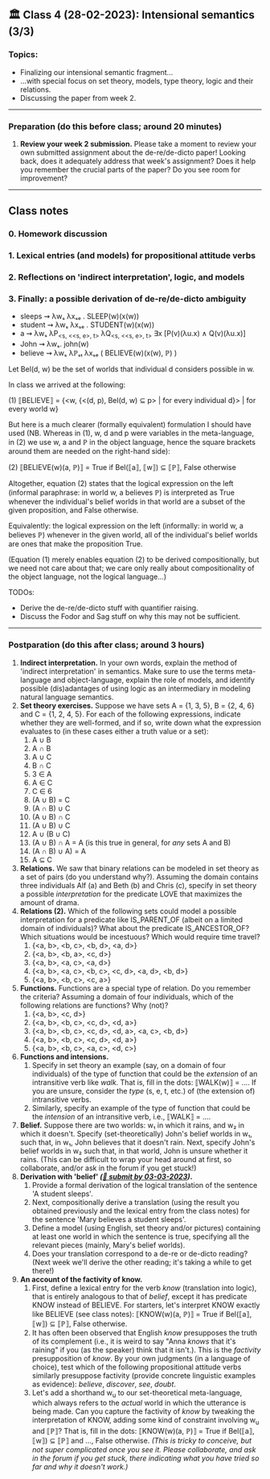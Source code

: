 
## 🏛 Class 4 (28-02-2023): Intensional semantics (3/3)

### Topics:
- Finalizing our intensional semantic fragment... 
- ...with special focus on set theory, models, type theory, logic and their relations.
- Discussing the paper from week 2.

----

### Preparation (do this before class; around 20 minutes)

1. **Review your week 2 submission.** Please take a moment to review your own submitted assignment about the de-re/de-dicto paper! Looking back, does it adequately address that week's assignment? Does it help you remember the crucial parts of the paper? Do you see room for improvement?

-----

## Class notes


### 0. Homework discussion


### 1. Lexical entries (and models) for propositional attitude verbs 


### 2. Reflections on 'indirect interpretation', logic, and models


### 3. Finally: a possible derivation of de-re/de-dicto ambiguity

- sleeps ⇝ λwₛ λxₛₑ . SLEEP(w)(x(w))
- student ⇝ λwₛ λxₛₑ . STUDENT(w)(x(w))
- a ⇝ λwₛ λP<sub><s, <<s, e>, t></sub> λQ<sub><s, <<s, e>, t></sub> ∃x [P(v)(λu.x) ∧ Q(v)(λu.x)]
- John ⇝ λwₛ. john(w)
- believe ⇝ λwₛ λℙₛₜ λxₛₑ ( BELIEVE(w)(x(w), ℙ) )

Let Bel(d, w) be the set of worlds that individual d considers possible in w.

In class we arrived at the following:

(1) ⟦BELIEVE⟧ = {<w, {<(d, p), Bel(d, w) ⊆ p> | for every individual d}> | for every world w}

But here is a much clearer (formally equivalent) formulation I should have used (NB. Whereas in (1), w, d and p were variables in the meta-language, in (2) we use w, a and ℙ in the object language, hence the square brackets around them are needed on the right-hand side):

(2) ⟦BELIEVE(w)(a, ℙ)⟧ = True if Bel(⟦a⟧, ⟦w⟧) ⊆ ⟦ℙ⟧, False otherwise 

Altogether, equation (2) states that the logical expression on the left (informal paraphrase: in world w, a believes ℙ) is interpreted as True whenever the individual's belief worlds in that world are a subset of the given proposition, and False otherwise. 

Equivalently: the logical expression on the left (informally: in world w, a believes ℙ) whenever in the given world, all of the individual's belief worlds are ones that make the proposition True.

(Equation (1) merely enables equation (2) to be derived compositionally, but we need not care about that; we care only really about compositionality of the object language, not the logical language...)

TODOs:
- Derive the de-re/de-dicto stuff with quantifier raising.
- Discuss the Fodor and Sag stuff on why this may not be sufficient.

-----

### Postparation (do this after class; around 3 hours)

1. **Indirect interpretation.** In your own words, explain the method of 'indirect interpretation' in semantics. Make sure to use the terms meta-language and object-language, explain the role of models, and identify possible (dis)adantages of using logic as an intermediary in modeling natural language semantics. 
2. **Set theory exercises.** Suppose we have sets A = {1, 3, 5}, B = {2, 4, 6} and C = {1, 2, 4, 5}. For each of the following expressions, indicate whether they are well-formed, and if so, write down what the expression evaluates to (in these cases either a truth value or a set):
   1. A ∪ B
   2. A ∩ B
   3. A ∪ C
   4. B ∩ C
   5. 3 ∈ A
   6. A ∈ C
   7. C ∈ 6
   7. (A ∪ B) = C
   8. (A ∩ B) ∪ C
   9. (A ∪ B) ∩ C
   10. (A ∪ B) ∪ C
   11. A ∪ (B ∪ C)
   12. (A ∪ B) ∩ A = A (is this true in general, for _any_ sets A and B)
   13. (A ∩ B) ∪ A) = A
   14. A ⊆ C
3. **Relations.** We saw that binary relations can be modeled in set theory as a set of pairs (do you understand why?). Assuming the domain contains three individuals Alf (a) and Beth (b) and Chris (c), specify in set theory a possible _interpretation_ for the predicate LOVE that maximizes the amount of drama.
4. **Relations (2).** Which of the following sets could model a possible interpretation for a predicate like IS_PARENT_OF (albeit on a limited domain of individuals)? What about the predicate IS_ANCESTOR_OF? Which situations would be incestuous? Which would require time travel?
   1. {<a, b>, <b, c>, <b, d>, <a, d>}
   2. {<a, b>, <b, a>, <c, d>}
   3. {<a, b>, <a, c>, <a, d>}
   4. {<a, b>, <a, c>, <b, c>, <c, d>, <a, d>, <b, d>}
   5. {<a, b>, <b, c>, <c, a>}
5. **Functions.** Functions are a special type of relation. Do you remember the criteria? Assuming a domain of four individuals, which of the following relations are functions? Why (not)?
   1. {<a, b>, <c, d>}
   2. {<a, b>, <b, c>, <c, d>, <d, a>}
   3. {<a, b>, <b, c>, <c, d>, <d, a>, <a, c>, <b, d>}
   4. {<a, b>, <b, c>, <c, d>, <d, a>}
   5. {<a, b>, <b, c>, <a, c>, <d, c>}
6. **Functions and intensions.** 
   1. Specify in set theory an example (say, on a domain of four individuals) of the type of function that could be the _extension_ of an intransitive verb like _walk_. That is, fill in the dots: ⟦WALK(w)⟧ = .... If you are unsure, consider the _type_ (s, e, t, etc.) of (the extension of) intransitive verbs.
   2. Similarly, specify an example of the type of function that could be the _intension_ of an intransitive verb, i.e., ⟦WALK⟧ = ....
7. **Belief.** Suppose there are two worlds: w₁ in which it rains, and w₂ in which it doesn't. Specify (set-theoretically) John's belief worlds in w₁, such that, in w₁, John believes that it doesn't rain. Next, specify John's belief worlds in w₂ such that, in that world, John is unsure whether it rains. (This can be difficult to wrap your head around at first, so collaborate, and/or ask in the forum if you get stuck!)
8. **Derivation with 'belief' _([📩 submit by 03-03-2023](https://brightspace.universiteitleiden.nl/d2l/le/lessons/210127/units/2292941))_.** 
   1. Provide a formal derivation of the logical translation of the sentence 'A student sleeps'.
   2. Next, compositionally derive a translation (using the result you obtained previously and the lexical entry from the class notes) for the sentence 'Mary believes a student sleeps'.
   3. Define a model (using English, set theory and/or pictures) containing at least one world in which the sentence is true, specifying all the relevant pieces (mainly, Mary's belief worlds).
   4. Does your translation correspond to a de-re or de-dicto reading? (Next week we'll derive the other reading; it's taking a while to get there!)
10. **An account of the factivity of know.**
    1. First, define a lexical entry for the verb _know_ (translation into logic), that is entirely analogous to that of _belief_, except it has predicate KNOW instead of BELIEVE. For starters, let's interpret KNOW exactly like BELIEVE (see class notes): ⟦KNOW(w)(a, ℙ)⟧ = True if Bel(⟦a⟧, ⟦w⟧) ⊆ ⟦ℙ⟧, False otherwise.
    2. It has often been observed that English _know_ presupposes the truth of its complement (i.e., it is weird to say "Anna _knows_ that it's raining" if you (as the speaker) think that it isn't.). This is the _factivity_ presupposition of _know_. By your own judgments (in a language of choice), test which of the following propositional attitude verbs similarly presuppose factivity (provide concrete linguistic examples as evidence): _believe_, _discover_, _see_, _doubt_.
    3. Let's add a shorthand w<sub>u</sub> to our set-theoretical meta-language, which always refers to the _actual_ world in which the utterance is being made. Can you capture the factivity of _know_ by tweaking the interpretation of KNOW, adding some kind of constraint involving w<sub>u</sub> and ⟦ℙ⟧? That is, fill in the dots: ⟦KNOW(w)(a, ℙ)⟧ = True if Bel(⟦a⟧, ⟦w⟧) ⊆ ⟦ℙ⟧ and ..., False otherwise. _(This is tricky to conceive, but not super complicated once you see it. Please collaborate, and ask in the forum if you get stuck, there indicating what you have tried so far and why it doesn't work.)_
